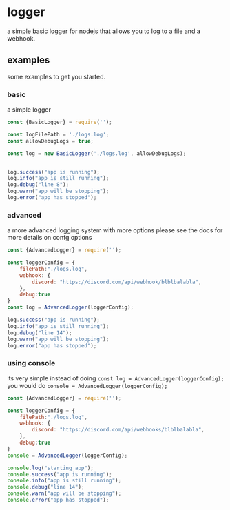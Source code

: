 # logger

a simple basic logger for nodejs that allows you to log to a file and a webhook.



## examples

some examples to get you started.

### basic

a simple logger

```js
const {BasicLogger} = require('');

const logFilePath = './logs.log';
const allowDebugLogs = true;

const log = new BasicLogger('./logs.log', allowDebugLogs);


log.success("app is running");
log.info("app is still running");
log.debug("line 8");
log.warn("app will be stopping");
log.error("app has stopped");
```


### advanced

a more advanced logging system with more options please see the docs for more details on confg options

```js
const {AdvancedLogger} = require('');

const loggerConfig = {
    filePath:"./logs.log",
    webhook: {
        discord: "https://discord.com/api/webhook/blblbalabla",
    },
    debug:true
}
const log = AdvancedLogger(loggerConfig);

log.success("app is running");
log.info("app is still running");
log.debug("line 14");
log.warn("app will be stopping");
log.error("app has stopped");
```

### using console

its very simple instead of doing `const log = AdvancedLogger(loggerConfig);` you would do `console = AdvancedLogger(loggerConfig);`

```js
const {AdvancedLogger} = require('');

const loggerConfig = {
    filePath:"./logs.log",
    webhook: {
        discord: "https://discord.com/api/webhooks/blblbalabla",
    },
    debug:true
}
console = AdvancedLogger(loggerConfig);

console.log("starting app");
console.success("app is running");
console.info("app is still running");
console.debug("line 14");
console.warn("app will be stopping");
console.error("app has stopped");
```
